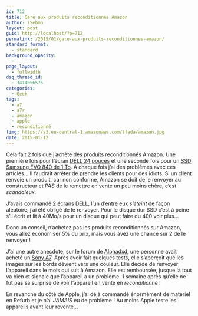 ```yaml
---
id: 712
title: Gare aux produits reconditionnés Amazon
author: iSebmo
layout: post
guid: http://localhost/?p=712
permalink: /2015/01/gare-aux-produits-reconditionnes-amazon/
standard_format:
  - standard
background_opacity:
  - 
page_layout:
  - fullwidth
dsq_thread_id:
  - 3414056575
categories:
  - Geek
tags:
  - a7
  - a7r
  - amazon
  - apple
  - reconditionné
fimg: https://s3.eu-central-1.amazonaws.com/tfada/amazon.jpg
date: 2015-01-12
---
```

Cela fait 2 fois que j’achète des produits reconditionnés Amazon. Une première fois pour l’écran [DELL 24 pouces][1] et une seconde fois pour un [SSD Samsung EVO 840 de 1 To][2]. À chaque fois j’ai des problèmes avec ces articles… Il faudrait arrêter de prendre les clients pour des idiots. Si un client renvoie un produit, car non conforme, Amazon se doit de le renvoyer au constructeur et *PAS* de le remettre en vente un peu moins chère, c’est *scandaleux*.

J’avais commandé 2 écrans DELL, l’un d’entre eux *s’éteint* de façon aléatoire, j’ai été obligé de le renvoyer. Pour le disque dur SSD c’est à peine s’il écrit et lit à 40Mo/s pour un disque qui peut faire du 400 voir plus…

Donc un conseil, n’achetez pas les produits reconditionnés sur Amazon, vous allez économiser 5% du prix, mais vous avez une chance sur 2 de le renvoyer !

J’ai une autre anecdote, sur le forum de [Alphadxd][3], une personne avait acheté un [Sony A7][4]. Après avoir fait quelques tests, elle s’aperçoit que les images sur les bords dévient vers une couleur. Elle décide de renvoyer l’appareil dans le mois qui suit à Amazon. Elle est remboursée, jusque là tout va bien et signale que l’appareil a un problème. 1 semaine après qu’elle ne fut pas sa surprise de voir l’appareil en vente en *reconditionné* !

En revanche du côté de Apple, j’ai déjà commandé énormément de matériel en Refurb et je n’ai *JAMAIS* eu de problème ! Au moins Apple teste les appareils avant leur revente…

 [1]: http://www.amazon.fr/Dell-U2414H-Ecran-Moniteur-Display/dp/B00H3JIGHA/ref=sr_1_1?ie=UTF8&qid=1421078518&sr=8-1&keywords=dell+24&tag=tfadafr-21
 [2]: http://www.amazon.fr/Samsung-MZ-7TE1T0BW-Disque-Flash-interne/dp/B00E3W16OU/ref=sr_1_2?ie=UTF8&qid=1421078579&sr=8-2&keywords=evo+840&tag=tfadafr-21
 [3]: www.alphadxd.fr/
 [4]: http://localhost/2013/11/le-petit-sony-a7r/ "Le petit Sony A7r"